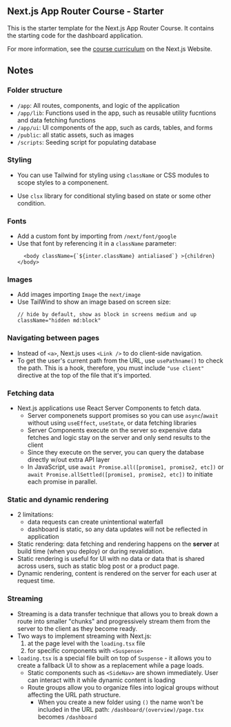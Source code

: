 ## Next.js App Router Course - Starter

This is the starter template for the Next.js App Router Course. It contains the starting code for the dashboard application.

For more information, see the [course curriculum](https://nextjs.org/learn) on the Next.js Website.


## Notes

### Folder structure

* `/app`: All routes, components, and logic of the application
* `/app/lib`: Functions used in the app, such as reusable utility fucntions and data fetching functions
* `/app/ui`: UI components of the app, such as cards, tables, and forms
* `/public`: all static assets, such as images
* `/scripts`: Seeding script for populating database


### Styling

* You can use Tailwind for styling using `className` or CSS modules to scope
styles to a componenent. 

* Use `clsx` library for conditional styling based on state or some other
  condition. 

### Fonts

* Add a custom font by importing from `/next/font/google`
* Use that font by referencing it in a `className` parameter:
  ```
    <body className={`${inter.className} antialiased`} >{children}</body>
  ```

### Images

* Add images importing `Image` the `next/image` 
* Use TailWind to show an image based on screen size:
  ```
  // hide by default, show as block in screens medium and up
  className="hidden md:block"
  ```

### Navigating between pages

* Instead of `<a>`, Next.js uses `<Link />` to do client-side navigation.
* To get the user's current path from the URL, use `usePathname()` to check the 
  path.  This is a hook, therefore, you must include `"use client"` directive at
  the top of the file that it's imported.  


### Fetching data

* Next.js applications use React Server Components to fetch data.
  * Server componenets support promises so you can use `async`/`await` without 
    using `useEffect`, `useState`, or data fetching libraries
  * Server Components execute on the server so expensive data fetches and logic
    stay on the server and only send results to the client
  * Since they execute on the server, you can query the database directly w/out
    extra API layer
  * In JavaScript, use `await Promise.all([promise1, promise2, etc])` or 
    `await Promise.allSettled([promise1, promise2, etc])` to initiate each
    promise in parallel.

### Static and dynamic rendering

* 2 limitations: 
  * data requests can create unintentional waterfall
  * dashboard is static, so any data updates will not be reflected in application
* Static rendering: data fetching and rendering happens on the **server** at
  build time (when you deploy) or during revalidation.
* Static rendering is useful for UI with no data or data that is shared across
  users, such as static blog post or a product page. 
* Dynamic rendering, content is rendered on the server for each user at request
  time.

### Streaming

* Streaming is a data transfer technique that allows you to break down a route
  into smaller "chunks" and progressively stream them from the server to  the
  client as they become ready.
* Two ways to implement streaming with Next.js:
  1. at the page level with the `loading.tsx` file
  1. for specific components with `<Suspense>`
* `loading.tsx` is a special file built on top of `Suspense` - it allows you to
  create a fallback UI to show as a replacement while a page loads. 
  * Static components such as `<SideNav>` are shown immediately. User can
  interact with it while dynamic content is loading
  * Route groups allow you to organize files into logical groups without
    affecting the URL path structure.
    * When you create a new folder using `()` the name won't be included in the
      URL path: `/dashboard/(overview)/page.tsx` becomes `/dashboard`